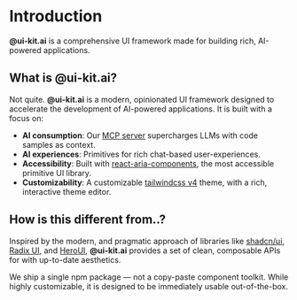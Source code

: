 # Introduction

**@ui-kit.ai** is a comprehensive UI framework made for building rich, AI-powered
applications.

## What is @ui-kit.ai?

Not quite. **@ui-kit.ai** is a modern, opinionated UI framework designed to
accelerate the development of AI-powered applications. It is built with a focus
on:

- **AI consumption**: Our [MCP server](/docs/getting-started/mcp-server) supercharges LLMs with code samples as
  context.
- **AI experiences**: Primitives for rich chat-based user-experiences.
- **Accessibility**: Built with
  [react-aria-components](https://react-spectrum.adobe.com/react-aria-components/),
  the most accessible primitive UI library.
- **Customizability**: A customizable [tailwindcss v4](https://tailwindcss.com/)
  theme, with a rich, interactive theme editor.

## How is this different from..?

Inspired by the modern, and pragmatic approach of
libraries like [shadcn/ui](https://ui.shadcn.com/), [Radix
UI](https://www.radix-ui.com/), and [HeroUI](https://www.heroui.com/),
**@ui-kit.ai** provides a set of clean, composable APIs for with up-to-date
aesthetics.

We ship a single npm package — not a copy-paste component toolkit. While highly
customizable, it is designed to be immediately usable out-of-the-box.
